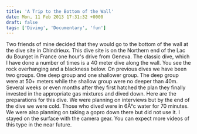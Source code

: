 ```yaml
---
title: 'A Trip to the Bottom of the Wall'
date: Mon, 11 Feb 2013 17:31:32 +0000
draft: false
tags: ['Diving', 'Documentary', 'fun']
---
```


Two friends of mine decided that they would go to the bottom of the wall at the dive site in Chindrieux. This dive site is on the Northern end of the Lac du Bourget in France one hour's drive from Geneva. The classic dive, which I have done a number of times is a 40 meter dive along the wall. You see the rock overhanging and a blackness below. On previous dives we have been two groups. One deep group and one shallower group. The deep group were at 50+ meters while the shallow group were no deeper than 40m. Several weeks or even months after they first hatched the plan they finally invested in the appropriate gas mixtures and dived down. Here are the preparations for this dive. We were planning on interviews but by the end of the dive we were cold. Those who dived were in 6Â°c water for 70 minutes. We were also planning on taking a gopro down there but did not use it. I stayed on the surface with the camera gear. You can expect more videos of this type in the near future.